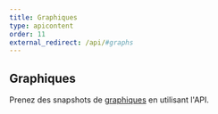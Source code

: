 ```yaml
---
title: Graphiques
type: apicontent
order: 11
external_redirect: /api/#graphs
---
```

## Graphiques
Prenez des snapshots de [graphiques](/graphing/) en utilisant l'API.

